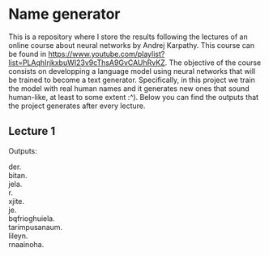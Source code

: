 #  Name generator

This is a repository where I store the results following the lectures of an online course about neural networks by Andrej Karpathy. This course can be found in https://www.youtube.com/playlist?list=PLAqhIrjkxbuWI23v9cThsA9GvCAUhRvKZ. The objective of the course consists on developping a language model using neural networks that will be trained to become a text generator. Specifically, in this project we train the model with real human names and it generates new ones that sound human-like, at least to some extent :^). Below you can find the outputs that the project generates after every lecture.

## Lecture 1

Outputs:

der.\
bitan.\
jela.\
r.\
xjite.\
je.\
bqfrioghuiela.\
tarimpusanaum.\
lileyn.\
rnaainoha.